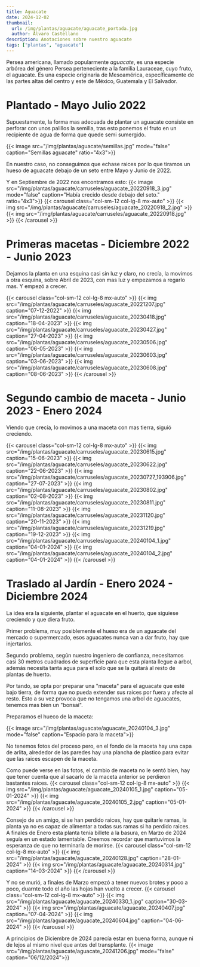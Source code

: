 ```yaml
---
title: Aguacate
date: 2024-12-02
thumbnail:
  url: /img/plantas/aguacate/aguacate_portada.jpg
  author: Álvaro Castellano
description: Anotaciones sobre nuestro aguacate
tags: ["plantas", "aguacate"]
---
```


Persea americana, llamado popularmente _aguacate_, es una especie arbórea del género Persea perteneciente a la familia Lauraceae, cuyo fruto, el aguacate. Es una especie originaria de Mesoamérica, específicamente de las partes altas del centro y este de México, Guatemala y El Salvador.

# Plantado - Mayo Julio 2022

Supuestamente, la forma mas adecuada de plantar un aguacate consiste en perforar con unos palillos la semilla, tras esto ponemos el fruto en un recipiente de agua de forma que quede semi sumergido.

{{< image src="/img/plantas/aguacate/semillas.jpg" mode="false" caption="Semillas aguacate" ratio="4x3">}}

En nuestro caso, no conseguimos que echase raices por lo que tiramos un hueso de aguacate debajo de un seto entre Mayo y Junio de 2022.

Y en Septiembre de 2022 nos encontramos esto:
{{< image src="/img/plantas/aguacate/carruseles/aguacate_20220918_3.jpg" mode="false" caption="Había crecido desde debajo del seto." ratio="4x3">}}
{{< carousel class="col-sm-12 col-lg-8 mx-auto" >}}
{{< img src="/img/plantas/aguacate/carruseles/aguacate_20220918_2.jpg" >}}
{{< img src="/img/plantas/aguacate/carruseles/aguacate_20220918.jpg" >}}
{{< /carousel >}}

# Primeras macetas - Diciembre 2022 - Junio 2023

Dejamos la planta en una esquina casi sin luz y claro, no crecía, la movimos a otra esquina, sobre Abril de 2023, con mas luz y empezamos a regarlo mas. Y empezó a crecer.

{{< carousel class="col-sm-12 col-lg-8 mx-auto" >}}
{{< img src="/img/plantas/aguacate/carruseles/aguacate_20221207.jpg" caption="07-12-2022" >}}
{{< img src="/img/plantas/aguacate/carruseles/aguacate_20230418.jpg" caption="18-04-2023" >}}
{{< img src="/img/plantas/aguacate/carruseles/aguacate_20230427.jpg" caption="27-04-2023" >}}
{{< img src="/img/plantas/aguacate/carruseles/aguacate_20230506.jpg" caption="06-05-2023" >}}
{{< img src="/img/plantas/aguacate/carruseles/aguacate_20230603.jpg" caption="03-06-2023" >}}
{{< img src="/img/plantas/aguacate/carruseles/aguacate_20230608.jpg" caption="08-06-2023" >}}
{{< /carousel >}}

# Segundo cambio de maceta - Junio 2023 - Enero 2024

Viendo que crecía, lo movimos a una maceta con mas tierra, siguió creciendo.

{{< carousel class="col-sm-12 col-lg-8 mx-auto" >}}
{{< img src="/img/plantas/aguacate/carruseles/aguacate_20230615.jpg" caption="15-06-2023" >}}
{{< img src="/img/plantas/aguacate/carruseles/aguacate_20230622.jpg" caption="22-06-2023" >}}
{{< img src="/img/plantas/aguacate/carruseles/aguacate_20230727_193906.jpg" caption="27-07-2023" >}}
{{< img src="/img/plantas/aguacate/carruseles/aguacate_20230802.jpg" caption="02-08-2023" >}}
{{< img src="/img/plantas/aguacate/carruseles/aguacate_20230811.jpg" caption="11-08-2023" >}}
{{< img src="/img/plantas/aguacate/carruseles/aguacate_20231120.jpg" caption="20-11-2023" >}}
{{< img src="/img/plantas/aguacate/carruseles/aguacate_20231219.jpg" caption="19-12-2023" >}}
{{< img src="/img/plantas/aguacate/carruseles/aguacate_20240104_1.jpg" caption="04-01-2024" >}}
{{< img src="/img/plantas/aguacate/carruseles/aguacate_20240104_2.jpg" caption="04-01-2024" >}}
{{< /carousel >}}

# Traslado al Jardín - Enero 2024 - Diciembre 2024

La idea era la siguiente, plantar el aguacate en el huerto, que siguiese creciendo y que diera fruto.

Primer problema, muy posiblemente el hueso era de un aguacate del mercado o supermercado, esos aguacates nunca van a dar fruto, hay que injertarlos.

Segundo problema, según nuestro ingeniero de confianza, necesitamos casi 30 metros cuadrados de superficie para que esta planta llegue a arbol, además necesita tanta agua para el solo que se la quitará al resto de plantas de huerto.

Por tando, se opta por preparar una "maceta" para el aguacate que esté bajo tierra, de forma que no pueda extender sus raices por fuera y afecte al resto. Esto a su vez provoca que no tengamos una arbol de aguacates, tenemos mas bien un "bonsai".

Preparamos el hueco de la maceta:

{{< image src="/img/plantas/aguacate/aguacate_20240104_3.jpg" mode="false" caption="Espacio para la maceta">}}

No tenemos fotos del proceso pero, en el fondo de la maceta hay una capa de arlita, alrededor de las paredes hay una plancha de plastico para evitar que las raices escapen de la maceta.

Como puede verse en las fotos, el cambio de maceta no le sentó bien, hay que tener cuenta que al sacarlo de la maceta anterior se perdieron bastantes raices.
{{< carousel class="col-sm-12 col-lg-8 mx-auto" >}}
{{< img src="/img/plantas/aguacate/aguacate_20240105_1.jpg" caption="05-01-2024" >}}
{{< img src="/img/plantas/aguacate/aguacate_20240105_2.jpg" caption="05-01-2024" >}}
{{< /carousel >}}

Consejo de un amigo, si se han perdido raices, hay que quitarle ramas, la planta ya no es capaz de alimentar a todas sus ramas si ha perdido raices. A finales de Enero esta planta tenía billete a la basura, en Marzo de 2024 seguía en un estado lamentable. Creemos recordar que mantuvimos la esperanza de que no terminaría de morirse.
{{< carousel class="col-sm-12 col-lg-8 mx-auto" >}}
{{< img src="/img/plantas/aguacate/aguacate_20240128.jpg" caption="28-01-2024" >}}
{{< img src="/img/plantas/aguacate/aguacate_20240314.jpg" caption="14-03-2024" >}}
{{< /carousel >}}

Y no se murió, a finales de Marzo empezó a tener nuevos brotes y poco a poco, duarnte todo el año las hojas han vuelto a crecer.
{{< carousel class="col-sm-12 col-lg-8 mx-auto" >}}
{{< img src="/img/plantas/aguacate/aguacate_20240330_1.jpg" caption="30-03-2024" >}}
{{< img src="/img/plantas/aguacate/aguacate_20240407.jpg" caption="07-04-2024" >}}
{{< img src="/img/plantas/aguacate/aguacate_20240604.jpg" caption="04-06-2024" >}}
{{< /carousel >}}

A principios de Diciembre de 2024 parecía estar en buena forma, aunque ni de lejos al mismo nivel que antes del transplante.
{{< image src="/img/plantas/aguacate/aguacate_20241206.jpg" mode="false" caption="06/12/2024">}}
